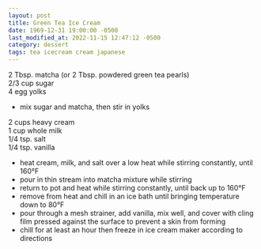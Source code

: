 ```yaml
---
layout: post
title: Green Tea Ice Cream
date: 1969-12-31 19:00:00 -0500
last_modified_at: 2022-11-15 12:47:12 -0500
category: dessert
tags: tea icecream cream japanese
---
```

2 Tbsp. matcha (or 2 Tbsp. powdered green tea pearls)  
2/3 cup sugar  
4 egg yolks  
* mix sugar and matcha, then stir in yolks

2 cups heavy cream  
1 cup whole milk  
1/4 tsp. salt  
1/4 tsp. vanilla  
* heat cream, milk, and salt over a low heat while stirring constantly, until 160°F
* pour in thin stream into matcha mixture while stirring
* return to pot and heat while stirring constantly, until back up to 160°F
* remove from heat and chill in an ice bath until bringing temperature down to 80°F
* pour through a mesh strainer, add vanilla, mix well, and cover with cling film
  pressed against the surface to prevent a skin from forming
* chill for at least an hour then freeze in ice cream maker according to directions
